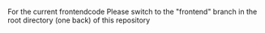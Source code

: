 For the current frontendcode
Please switch to the "frontend" branch in the root directory (one back) of this repository
